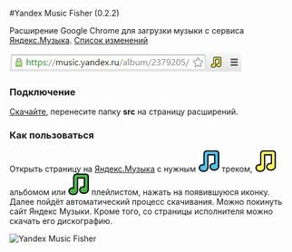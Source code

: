#Yandex Music Fisher (0.2.2)

Расширение Google Chrome для загрузки музыки с сервиса [Яндекс.Музыка](http://music.yandex.ru/).
 [Список изменений](/changes.md)

![Yandex Music Fisher](/publish/screen.png)

### Подключение

[Скачайте](https://github.com/egoroof/yandex-music-fisher/archive/master.zip), 
перенесите папку __src__ на страницу расширений.

### Как пользоваться

Открыть страницу на [Яндекс.Музыка](http://music.yandex.ru/) с нужным ![blue](/src/img/blue.png) треком,
 ![yellow](/src/img/yellow.png) альбомом или ![green](/src/img/green.png) плейлистом, нажать на появившуюся иконку.
 Далее пойдёт автоматический процесс скачивания. Можно покинуть сайт Яндекс Музыки.
 Кроме того, со страницы исполнителя можно скачать его дискографию.

![Yandex Music Fisher](/publish/notifications.png)
